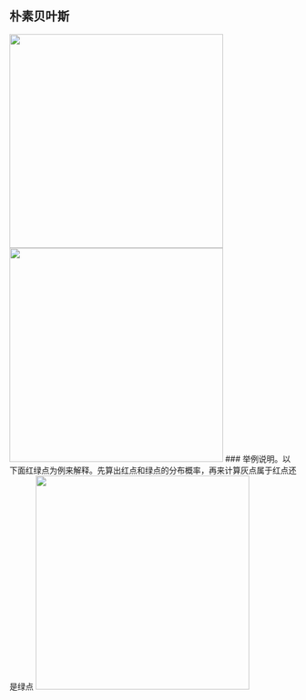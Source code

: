 ## 朴素贝叶斯
<img src="https://user-images.githubusercontent.com/41554601/177697710-65845dd9-c725-49ea-b634-dbd2cc59f501.png" width="375">
<img src="https://user-images.githubusercontent.com/41554601/177701770-5c19ca3f-e9d6-4fc9-af91-a86681822c69.png" width="375">
### 举例说明。以下面红绿点为例来解释。先算出红点和绿点的分布概率，再来计算灰点属于红点还是绿点
<img src="https://user-images.githubusercontent.com/41554601/177697989-1e017560-c4a3-453d-85bc-64c201ed67d0.png" width="375">

